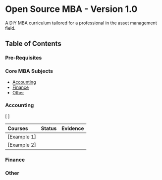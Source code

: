 # Open Source MBA - Version 1.0

A DIY MBA curriculum tailored for a professional in the asset management field.

## Table of Contents

### Pre-Requisites

### Core MBA Subjects
- [Accounting](#Accounting)
- [Finance](#Finance)
- [Other](#Other)

### Accounting

[ ]

| Courses                                               | Status | Evidence |
| :---------------------------------------------------- | :----: | :------: |
| [Example 1]                                           |        |          |
| [Example 2]                                           |        |          |

### Finance

### Other
